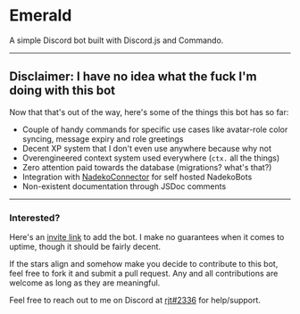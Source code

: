 # Emerald

A simple Discord bot built with Discord.js and Commando.

---

## Disclaimer: I have no idea what the fuck I'm doing with this bot

Now that that's out of the way, here's some of the things this bot has so far:

- Couple of handy commands for specific use cases like avatar-role color syncing, message expiry and role greetings
- Decent XP system that I don't even use anywhere because why not
- Overengineered context system used everywhere (`ctx.` all the things)
- Zero attention paid towards the database (migrations? what's that?)
- Integration with [NadekoConnector](https://github.com/rjt-rockx/NadekoConnector) for self hosted NadekoBots
- Non-existent documentation through JSDoc comments

---

### Interested?

Here's an [invite link](https://discord.com/api/oauth2/authorize?client_id=510453927477510154&permissions=8&scope=bot) to add the bot. I make no guarantees when it comes to uptime, though it should be fairly decent. 

If the stars align and somehow make you decide to contribute to this bot, feel free to fork it and submit a pull request. 
Any and all contributions are welcome as long as they are meaningful. 

Feel free to reach out to me on Discord at [rjt#2336](https://discord.com/users/192060404501839872) for help/support.
